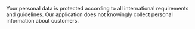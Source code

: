 Your personal data is protected according to all international requirements and guidelines. Our application does not knowingly collect personal information about customers.
